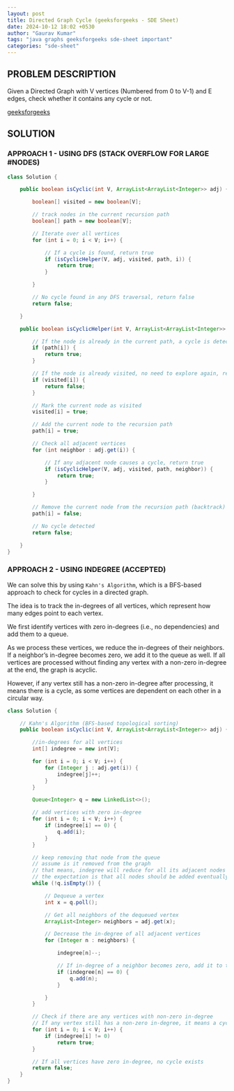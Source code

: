 ```yaml
---
layout: post
title: Directed Graph Cycle (geeksforgeeks - SDE Sheet)
date: 2024-10-12 18:02 +0530
author: "Gaurav Kumar"
tags: "java graphs geeksforgeeks sde-sheet important"
categories: "sde-sheet"
---
```


## PROBLEM DESCRIPTION

Given a Directed Graph with V vertices (Numbered from 0 to V-1) and E edges, check whether it contains any cycle or not.

[geeksforgeeks](https://www.geeksforgeeks.org/problems/detect-cycle-in-a-directed-graph/1?page=9)

## SOLUTION

### APPROACH 1 - USING DFS (STACK OVERFLOW FOR LARGE #NODES)

```java
class Solution {

    public boolean isCyclic(int V, ArrayList<ArrayList<Integer>> adj) {

        boolean[] visited = new boolean[V];

        // track nodes in the current recursion path
        boolean[] path = new boolean[V];

        // Iterate over all vertices
        for (int i = 0; i < V; i++) {

            // If a cycle is found, return true
            if (isCyclicHelper(V, adj, visited, path, i)) {
                return true;
            }

        }

        // No cycle found in any DFS traversal, return false
        return false;

    }

    public boolean isCyclicHelper(int V, ArrayList<ArrayList<Integer>> adj, boolean[] visited, boolean[] path, int i) {

        // If the node is already in the current path, a cycle is detected
        if (path[i]) {
            return true;
        }

        // If the node is already visited, no need to explore again, return false
        if (visited[i]) {
            return false;
        }

        // Mark the current node as visited
        visited[i] = true;

        // Add the current node to the recursion path
        path[i] = true;

        // Check all adjacent vertices
        for (int neighbor : adj.get(i)) {

            // If any adjacent node causes a cycle, return true
            if (isCyclicHelper(V, adj, visited, path, neighbor)) {
                return true;
            }

        }

        // Remove the current node from the recursion path (backtrack)
        path[i] = false;

        // No cycle detected
        return false;

    }
}
```

### APPROACH 2 - USING INDEGREE (ACCEPTED)

We can solve this by using `Kahn's Algorithm`, which is a BFS-based approach to check for cycles in a directed graph.

The idea is to track the in-degrees of all vertices, which represent how many edges point to each vertex.

We first identify vertices with zero in-degrees (i.e., no dependencies) and add them to a queue.

As we process these vertices, we reduce the in-degrees of their neighbors. If a neighbor’s in-degree becomes zero, we add it to the queue as well. If all vertices are processed without finding any vertex with a non-zero in-degree at the end, the graph is acyclic.

However, if any vertex still has a non-zero in-degree after processing, it means there is a cycle, as some vertices are dependent on each other in a circular way.

```java
class Solution {

    // Kahn's Algorithm (BFS-based topological sorting)
    public boolean isCyclic(int V, ArrayList<ArrayList<Integer>> adj) {

        //in-degrees for all vertices
        int[] indegree = new int[V];

        for (int i = 0; i < V; i++) {
            for (Integer j : adj.get(i)) {
                indegree[j]++;
            }
        }

        Queue<Integer> q = new LinkedList<>();

        // add vertices with zero in-degree
        for (int i = 0; i < V; i++) {
            if (indegree[i] == 0) {
                q.add(i);
            }
        }

        // keep removing that node from the queue
        // assume is it removed from the graph
        // that means, indegree will reduce for all its adjacent nodes (neighbors). If it becomes 0, add that neighbor
        // the expectation is that all nodes should be added eventually if the graph has no cycle
        while (!q.isEmpty()) {

            // Dequeue a vertex
            int x = q.poll();

            // Get all neighbors of the dequeued vertex
            ArrayList<Integer> neighbors = adj.get(x);

            // Decrease the in-degree of all adjacent vertices
            for (Integer n : neighbors) {

                indegree[n]--;

                // If in-degree of a neighbor becomes zero, add it to the queue
                if (indegree[n] == 0) {
                    q.add(n);
                }

            }
        }

        // Check if there are any vertices with non-zero in-degree
        // If any vertex still has a non-zero in-degree, it means a cycle exists
        for (int i = 0; i < V; i++) {
            if (indegree[i] != 0)
                return true;
        }

        // If all vertices have zero in-degree, no cycle exists
        return false;
    }
}
```
